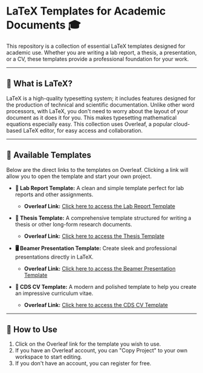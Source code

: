 # LaTeX Templates for Academic Documents 🎓

This repository is a collection of essential LaTeX templates designed for academic use. Whether you are writing a lab report, a thesis, a presentation, or a CV, these templates provide a professional foundation for your work.

---

## 🤔 What is LaTeX?

LaTeX is a high-quality typesetting system; it includes features designed for the production of technical and scientific documentation. Unlike other word processors, with LaTeX, you don't need to worry about the layout of your document as it does it for you. This makes typesetting mathematical equations especially easy. This collection uses Overleaf, a popular cloud-based LaTeX editor, for easy access and collaboration.

---

## 📂 Available Templates

Below are the direct links to the templates on Overleaf. Clicking a link will allow you to open the template and start your own project.

* **📄 Lab Report Template:** A clean and simple template perfect for lab reports and other assignments.
    * **Overleaf Link:** [Click here to access the Lab Report Template](https://www.overleaf.com/read/pfrfmzckfjvj#c6bf30)

* **📖 Thesis Template:** A comprehensive template structured for writing a thesis or other long-form research documents.
    * **Overleaf Link:** [Click here to access the Thesis Template](https://www.overleaf.com/read/bgbsyrjgxhqv#7ff1c7)

* **🖥️ Beamer Presentation Template:** Create sleek and professional presentations directly in LaTeX.
    * **Overleaf Link:** [Click here to access the Beamer Presentation Template](https://www.overleaf.com/read/vsztbtrwfmrn#019273)

* **📝 CDS CV Template:** A modern and polished template to help you create an impressive curriculum vitae.
    * **Overleaf Link:** [Click here to access the CDS CV Template](https://www.overleaf.com/read/ksjdcqtwyrbb#e2f35b)

---

## 🚀 How to Use

1.  Click on the Overleaf link for the template you wish to use.
2.  If you have an Overleaf account, you can "Copy Project" to your own workspace to start editing.
3.  If you don't have an account, you can register for free.
